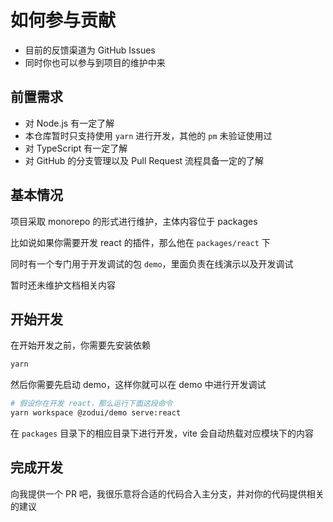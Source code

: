 # 如何参与贡献

* 目前的反馈渠道为 GitHub Issues
* 同时你也可以参与到项目的维护中来

## 前置需求

* 对 Node.js 有一定了解
* 本仓库暂时只支持使用 `yarn` 进行开发，其他的 `pm` 未验证使用过
* 对 TypeScript 有一定了解
* 对 GitHub 的分支管理以及 Pull Request 流程具备一定的了解

## 基本情况

项目采取 monorepo 的形式进行维护，主体内容位于 packages

比如说如果你需要开发 react 的插件，那么他在 `packages/react` 下

同时有一个专门用于开发调试的包 `demo`，里面负责在线演示以及开发调试

暂时还未维护文档相关内容

## 开始开发

在开始开发之前，你需要先安装依赖

```bash
yarn
```

然后你需要先启动 demo，这样你就可以在 demo 中进行开发调试

```bash
# 假设你在开发 react，那么运行下面这段命令
yarn workspace @zodui/demo serve:react
```

在 `packages` 目录下的相应目录下进行开发，vite 会自动热载对应模块下的内容

## 完成开发

向我提供一个 PR 吧，我很乐意将合适的代码合入主分支，并对你的代码提供相关的建议
